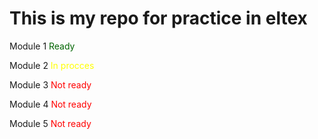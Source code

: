 <h1>This is my repo for practice in eltex</h1>

<p>Module 1 <span style="color: darkgreen;">Ready</span></p>
<p>Module 2 <span style="color: yellow;">In procces</span></p>
<p>Module 3 <span style="color: red;">Not ready</span></p>
<p>Module 4 <span style="color: red;">Not ready</span></p>
<p>Module 5 <span style="color: red;">Not ready</span></p>